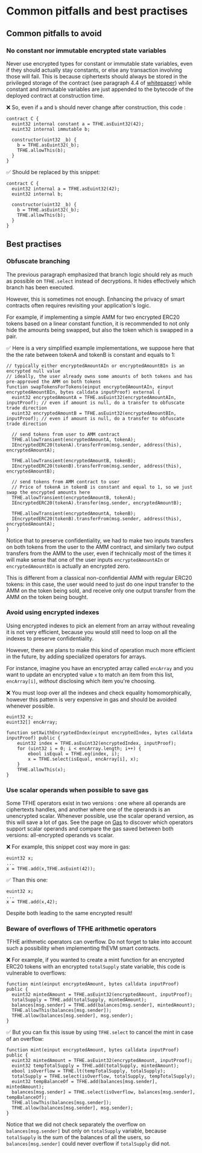 # Common pitfalls and best practises

## Common pitfalls to avoid

### No constant nor immutable encrypted state variables

Never use encrypted types for constant or immutable state variables, even if they should actually stay constants, or else any transaction involving those will fail. This is because ciphertexts should always be stored in the privileged storage of the contract (see paragraph 4.4 of [whitepaper](../../fhevm-whitepaper.pdf)) while constant and immutable variables are just appended to the bytecode of the deployed contract at construction time.

❌ So, even if `a` and `b` should never change after construction, this code :

```solidity
contract C {
  euint32 internal constant a = TFHE.asEuint32(42);
  euint32 internal immutable b;

  constructor(uint32 _b) {
    b = TFHE.asEuint32(_b);
    TFHE.allowThis(b);
  }
}
```

✅ Should be replaced by this snippet:

```solidity
contract C {
  euint32 internal a = TFHE.asEuint32(42);
  euint32 internal b;

  constructor(uint32 _b) {
    b = TFHE.asEuint32(_b);
    TFHE.allowThis(b);
  }
}
```

## Best practises

### Obfuscate branching

The previous paragraph emphasized that branch logic should rely as much as possible on `TFHE.select` instead of decryptions. It hides effectively which branch has been executed.

However, this is sometimes not enough. Enhancing the privacy of smart contracts often requires revisiting your application's logic.

For example, if implementing a simple AMM for two encrypted ERC20 tokens based on a linear constant function, it is recommended to not only hide the amounts being swapped, but also the token which is swapped in a pair.

✅ Here is a very simplified example implementations, we suppose here that the the rate between tokenA and tokenB is constant and equals to 1:

```solidity
// typically either encryptedAmountAIn or encryptedAmountBIn is an encrypted null value
// ideally, the user already owns some amounts of both tokens and has pre-approved the AMM on both tokens
function swapTokensForTokens(einput encryptedAmountAIn, einput encryptedAmountBIn, bytes calldata inputProof) external {
  euint32 encryptedAmountA = TFHE.asEuint32(encryptedAmountAIn, inputProof); // even if amount is null, do a transfer to obfuscate trade direction
  euint32 encryptedAmountB = TFHE.asEuint32(encryptedAmountBIn, inputProof); // even if amount is null, do a transfer to obfuscate trade direction

  // send tokens from user to AMM contract
  TFHE.allowTransient(encryptedAmountA, tokenA);
  IEncryptedERC20(tokenA).transferFrom(msg.sender, address(this), encryptedAmountA);

  TFHE.allowTransient(encryptedAmountB, tokenB);
  IEncryptedERC20(tokenB).transferFrom(msg.sender, address(this), encryptedAmountB);

  // send tokens from AMM contract to user
  // Price of tokenA in tokenB is constant and equal to 1, so we just swap the encrypted amounts here
  TFHE.allowTransient(encryptedAmountB, tokenA);
  IEncryptedERC20(tokenA).transfer(msg.sender, encryptedAmountB);

  TFHE.allowTransient(encryptedAmountA, tokenB);
  IEncryptedERC20(tokenB).transferFrom(msg.sender, address(this), encryptedAmountA);
}
```

Notice that to preserve confidentiality, we had to make two inputs transfers on both tokens from the user to the AMM contract, and similarly two output transfers from the AMM to the user, even if technically most of the times it will make sense that one of the user inputs `encryptedAmountAIn` or `encryptedAmountBIn` is actually an encrypted zero.

This is different from a classical non-confidential AMM with regular ERC20 tokens: in this case, the user would need to just do one input transfer to the AMM on the token being sold, and receive only one output transfer from the AMM on the token being bought.

### Avoid using encrypted indexes

Using encrypted indexes to pick an element from an array without revealing it is not very efficient, because you would still need to loop on all the indexes to preserve confidentiality.

However, there are plans to make this kind of operation much more efficient in the future, by adding specialized operators for arrays.

For instance, imagine you have an encrypted array called `encArray` and you want to update an encrypted value `x` to match an item from this list, `encArray[i]`, _without_ disclosing which item you're choosing.

❌ You must loop over all the indexes and check equality homomorphically, however this pattern is very expensive in gas and should be avoided whenever possible.

```solidity
euint32 x;
euint32[] encArray;

function setXwithEncryptedIndex(einput encryptedIndex, bytes calldata inputProof) public {
    euint32 index = TFHE.asEuint32(encryptedIndex, inputProof);
    for (uint32 i = 0; i < encArray.length; i++) {
        ebool isEqual = TFHE.eq(index, i);
        x = TFHE.select(isEqual, encArray[i], x);
    }
    TFHE.allowThis(x);
}
```

### Use scalar operands when possible to save gas

Some TFHE operators exist in two versions : one where all operands are ciphertexts handles, and another where one of the operands is an unencrypted scalar. Whenever possible, use the scalar operand version, as this will save a lot of gas. See the page on [Gas](gas.md) to discover which operators support scalar operands and compare the gas saved between both versions: all-encrypted operands vs scalar.

❌ For example, this snippet cost way more in gas:

```solidity
euint32 x;
...
x = TFHE.add(x,TFHE.asEuint(42));
```

✅ Than this one:

```solidity
euint32 x;
...
x = TFHE.add(x,42);
```

Despite both leading to the same encrypted result!

### Beware of overflows of TFHE arithmetic operators

TFHE arithmetic operators can overflow. Do not forget to take into account such a possibility when implementing fhEVM smart contracts.

❌ For example, if you wanted to create a mint function for an encrypted ERC20 tokens with an encrypted `totalSupply` state variable, this code is vulnerable to overflows:

```solidity
function mint(einput encryptedAmount, bytes calldata inputProof) public {
  euint32 mintedAmount = TFHE.asEuint32(encryptedAmount, inputProof);
  totalSupply = TFHE.add(totalSupply, mintedAmount);
  balances[msg.sender] = TFHE.add(balances[msg.sender], mintedAmount);
  TFHE.allowThis(balances[msg.sender]);
  TFHE.allow(balances[msg.sender], msg.sender);
}
```

✅ But you can fix this issue by using `TFHE.select` to cancel the mint in case of an overflow:

```solidity
function mint(einput encryptedAmount, bytes calldata inputProof) public {
  euint32 mintedAmount = TFHE.asEuint32(encryptedAmount, inputProof);
  euint32 tempTotalSupply = TFHE.add(totalSupply, mintedAmount);
  ebool isOverflow = TFHE.lt(tempTotalSupply, totalSupply);
  totalSupply = TFHE.select(isOverflow, totalSupply, tempTotalSupply);
  euint32 tempBalanceOf = TFHE.add(balances[msg.sender], mintedAmount);
  balances[msg.sender] = TFHE.select(isOverflow, balances[msg.sender], tempBalanceOf);
  TFHE.allowThis(balances[msg.sender]);
  TFHE.allow(balances[msg.sender], msg.sender);
}
```

Notice that we did not check separately the overflow on `balances[msg.sender]` but only on `totalSupply` variable, because `totalSupply` is the sum of the balances of all the users, so `balances[msg.sender]` could never overflow if `totalSupply` did not.
